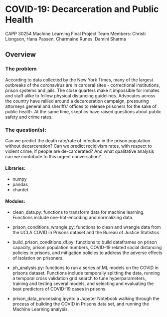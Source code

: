 # COVID-19: Decarceration and Public Health
CAPP 30254 Machine Learning Final Project
Team Members: Christi Liongson, Hana Passen, Charmaine Runes, Damini Sharma 

## Overview
### The problem
According to data collected by the New York Times, many of the largest outbreaks of the coronavirus are in carceral sites - correctional institutions, prison systems and jails. The close quarters make it impossible for inmates and staff alike to follow physical distancing guidelines. Advocates across the country have rallied around a decarceration campaign, pressuring attorneys general and sheriffs’ offices to release prisoners for the sake of public health. At the same time, skeptics have raised questions about public safety and crime rates.
### The question(s):
Can we predict the death rate/rate of infection in the prison population without decarceration? Can we predict recidivism rates, with respect to violent crime, if people are de-carcerated? And what qualitative analysis can we contribute to this urgent conversation? 

#### Libraries: 
- numpy
- pandas
- chardet

#### Modules: 
- clean_data.py: functions to transform data for machine learning. Functions
    include one-hot-encoding and normalizing data. 

- prison_conditions_wrangle.py: functions to clean and wrangle data from the UCLA
    COVID in Prisons dataset and the Bureau of Justice Statistics
    
- build_prison_conditions_df.py: functions to build dataframes on prison capacity,
    prison population numbers, COVID-19 related social distancing policies in
    prisons, and mitigation policies to address the adverse effects of isolation
    on prisoners. 

- ph_analysis.py: functions to run a series of ML models on the COVID in prisons 
    dataset. Functions include temporally splitting the data, running a 
    temporal cross validation grid search to tune hyperparameters, training and
    testing several models, and selecting and evaluating the best predictors of
    COVID-19 cases in prisons. 

- prison_data_processing.ipynb: a Jupyter Notebook walking through the process of
    building the COVID in Prisons data set, and running the Machine Learning
    analysis.